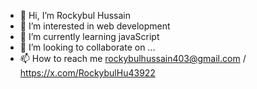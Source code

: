 - 👋 Hi, I’m Rockybul Hussain
- 👀 I’m interested in web development
- 🌱 I’m currently learning javaScript
- 💞️ I’m looking to collaborate on ...
- 📫 How to reach me rockybulhussain403@gmail.com / https://x.com/RockybulHu43922


<!---
rockybulhussain77/rockybulhussain77 is a ✨ special ✨ repository because its `README.md` (this file) appears on your GitHub profile.
You can click the Preview link to take a look at your changes.
--->
